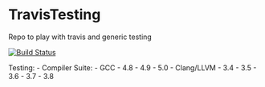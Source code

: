 # TravisTesting

Repo to play with travis and generic testing


[![Build Status](https://travis-ci.org/uaftab/TravisTesting.svg?branch=master)](https://travis-ci.org/uaftab/TravisTesting)

Testing:
    - Compiler Suite:
        - GCC
            - 4.8
            - 4.9
            - 5.0
        - Clang/LLVM
            - 3.4
            - 3.5
            - 3.6
            - 3.7
            - 3.8
